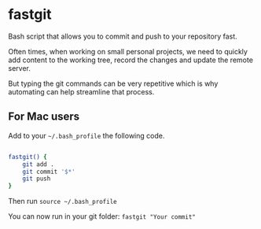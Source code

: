 # fastgit
Bash script that allows you to commit and push to your repository fast.

Often times, when working on small personal projects, we need to quickly add content to the working tree, record the changes and update the remote server.

But typing the git commands can be very repetitive which is why automating can help streamline that process.

## For Mac users

Add to your ``` ~/.bash_profile ``` the following code.


```bash

fastgit() {
	git add .
	git commit '$*'
	git push
}
```

Then run ```source ~/.bash_profile```

You can now run in your git folder: ```fastgit "Your commit" ```
